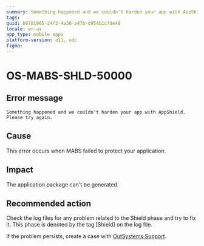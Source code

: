 ```yaml
---
summary: Something happened and we couldn't harden your app with AppShield. Please try again.
tags:
guid: b6781965-24f2-4a38-a47b-d954b1cfde48
locale: en-us
app_type: mobile apps
platform-version: o11, odc
figma:
---
```


# OS-MABS-SHLD-50000

## Error message

`Something happened and we couldn't harden your app with AppShield. Please try again.`

## Cause

This error occurs when MABS failed to protect your application.

## Impact

The application package can't be generated.

## Recommended action

Check the log files for any problem related to the Shield phase and try to fix it. This phase is denoted by the tag \[Shield\] on the log file.

If the problem persists, create a case with [OutSystems Support](https://www.outsystems.com/support/portal/open-support-case?ErrorCode=OS-MABS-SHLD-50000).
